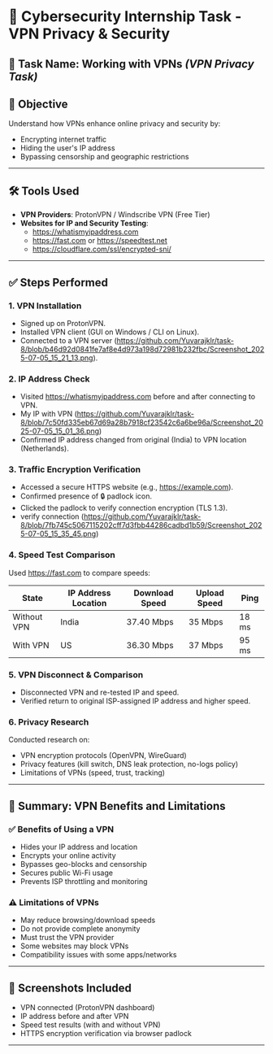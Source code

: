 # 🔐 Cybersecurity Internship Task - VPN Privacy & Security

## 📌 Task Name: Working with VPNs *(VPN Privacy Task)*

## 🎯 Objective

Understand how VPNs enhance online privacy and security by:
- Encrypting internet traffic
- Hiding the user's IP address
- Bypassing censorship and geographic restrictions

---

## 🛠️ Tools Used

- **VPN Providers**: ProtonVPN / Windscribe VPN (Free Tier)
- **Websites for IP and Security Testing**:
  - https://whatismyipaddress.com
  - https://fast.com or https://speedtest.net
  - https://cloudflare.com/ssl/encrypted-sni/

---

## ✅ Steps Performed

### 1. VPN Installation
- Signed up on ProtonVPN.
- Installed VPN client (GUI on Windows / CLI on Linux).
- Connected to a VPN server (https://github.com/Yuvarajklr/task-8/blob/b46d92d0841fe7af8e4d973a198d72981b232fbc/Screenshot_2025-07-05_15_21_13.png).

### 2. IP Address Check
- Visited https://whatismyipaddress.com before and after connecting to VPN.
- My IP with VPN (https://github.com/Yuvarajklr/task-8/blob/7c50fd335eb67d69a28b7918cf23542c6a6be96a/Screenshot_2025-07-05_15_01_36.png)
- Confirmed IP address changed from original (India) to VPN location (Netherlands).

### 3. Traffic Encryption Verification
- Accessed a secure HTTPS website (e.g., https://example.com).
- Confirmed presence of 🔒 padlock icon.
- Clicked the padlock to verify connection encryption (TLS 1.3).
- verify connection (https://github.com/Yuvarajklr/task-8/blob/7fb745c5067115202cff7d3fbb44286cadbd1b59/Screenshot_2025-07-05_15_35_45.png)

### 4. Speed Test Comparison
Used https://fast.com to compare speeds:

| State            | IP Address Location | Download Speed | Upload Speed | Ping  |
|------------------|---------------------|----------------|--------------|-------|
| Without VPN      | India               | 37.40 Mbps     | 35 Mbps      | 18 ms |
| With VPN         | US                  | 36.30 Mbps     | 37 Mbps      | 95 ms |

### 5. VPN Disconnect & Comparison
- Disconnected VPN and re-tested IP and speed.
- Verified return to original ISP-assigned IP address and higher speed.

### 6. Privacy Research
Conducted research on:
- VPN encryption protocols (OpenVPN, WireGuard)
- Privacy features (kill switch, DNS leak protection, no-logs policy)
- Limitations of VPNs (speed, trust, tracking)

---

## 📄 Summary: VPN Benefits and Limitations

### ✅ Benefits of Using a VPN
- Hides your IP address and location
- Encrypts your online activity
- Bypasses geo-blocks and censorship
- Secures public Wi-Fi usage
- Prevents ISP throttling and monitoring

### ⚠️ Limitations of VPNs
- May reduce browsing/download speeds
- Do not provide complete anonymity
- Must trust the VPN provider
- Some websites may block VPNs
- Compatibility issues with some apps/networks

---

## 📸 Screenshots Included
- VPN connected (ProtonVPN dashboard)
- IP address before and after VPN
- Speed test results (with and without VPN)
- HTTPS encryption verification via browser padlock

---

